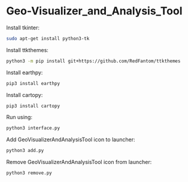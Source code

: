 # Geo-Visualizer_and_Analysis_Tool
Install tkinter:
```bash
sudo apt-get install python3-tk
```

Install ttkthemes:
```bash
python3 -m pip install git+https://github.com/RedFantom/ttkthemes
```
Install earthpy:
```bash
pip3 install earthpy
```

Install cartopy:
```bash
pip3 install cartopy
```

Run using:
```bash
python3 interface.py
```
Add GeoVisualizerAndAnalysisTool icon to launcher:
```bash
python3 add.py
```
Remove GeoVisualizerAndAnalysisTool icon from launcher:
```bash
python3 remove.py
```
